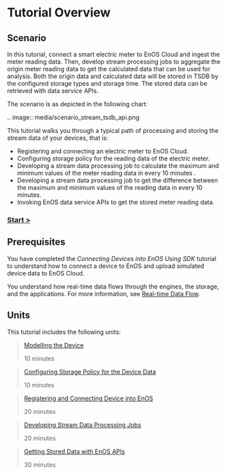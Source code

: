 # Tutorial Overview

## Scenario

In this tutorial, connect a smart electric meter to EnOS Cloud and ingest the meter reading data. Then, develop stream processing jobs to aggregate the origin meter reading data to get the calculated data that can be used for analysis. Both the origin data and calculated data will be stored in TSDB by the configured storage types and storage time. The stored data can be retrieved with data service APIs.

The scenario is as depicted in the following chart:

.. image:: media/scenario_stream_tsdb_api.png

This tutorial walks you through a typical path of processing and storing the stream data of your devices, that is: 

- Registering and connecting an electric meter to EnOS Cloud.
- Configuring storage policy for the reading data of the electric meter.
- Developing a stream data processing job to calculate the maximum and minimum values of the meter reading data in every 10 minutes .
- Developing a stream data processing job to get the difference between the maximum and minimum values of the reading data in every 10 minutes.
- Invoking EnOS data service APIs to get the stored meter reading data.

### [Start >](modelling_device)

## Prerequisites

You have completed the *Connecting Devices into EnOS Using SDK* tutorial to understand how to connect a device to EnOS and upload simulated device data to EnOS Cloud.

You understand how real-time data flows through the engines, the storage, and the applications. For more information, see [Real-time Data Flow](/docs/data-asset/en/latest/learn/data_flow). 

## Units

This tutorial includes the following units:

> [Modelling the Device](modelling_device)
>
> 10 minutes

> [Configuring Storage Policy for the Device Data](configuring_storage_policy)
>
> 10 minutes

> [Registering and Connecting Device into EnOS](connecting_device)
>
> 20 minutes

> [Developing Stream Data Processing Jobs](developing_streams)
>
> 20 minutes

> [Getting Stored Data with EnOS APIs](getting_stored_data)
>
> 30 minutes

